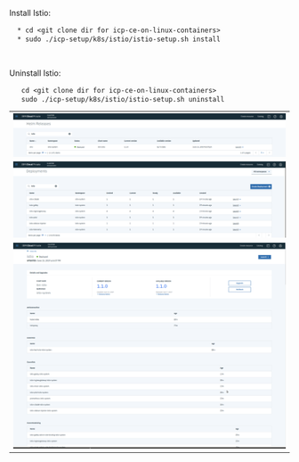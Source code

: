 Install Istio:<br>
```
  * cd <git clone dir for icp-ce-on-linux-containers>
  * sudo ./icp-setup/k8s/istio/istio-setup.sh install
```
<br>

Uninstall Istio:<br>
```
   cd <git clone dir for icp-ce-on-linux-containers>
   sudo ./icp-setup/k8s/istio/istio-setup.sh uninstall
```

<table border="0">
 <tr align="center"><td><img src="/docs/screenshots/install/istio-installed-helm-rel-view.png"></td></tr>  
 <tr align="center"><td><img src="/docs/screenshots/install/istio-installed-deployment-view.png"></td></tr>
 <tr align="center"><td><img src="/docs/screenshots/install/istio-installed-deployment-details.png"></td></tr>
</table> <br>
